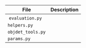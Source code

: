 <table>
  <thead>
    <tr>
      <th>File</th>
      <th>Description</th>
    </tr>
  </thead>
  <tbody>
    <tr>
      <td>
      <img src="">
      <code>evaluation.py</code>
      </td>
      <td></td>
    </tr>
    <tr>
      <td>
      <code>helpers.py</code>
      </td>
      <td></td>
    </tr>
    <tr>
      <td>
      <code>objdet_tools.py</code>
      </td>
      <td></td>
    </tr>
    <tr>
      <td>
      <code>params.py</code>
      </td>
      <td></td>
    </tr>
  </tbody>
</table>
